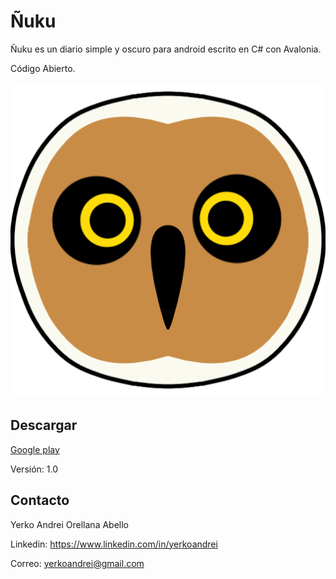 # Ñuku
Ñuku es un diario simple y oscuro para android escrito en C# con Avalonia.

Código Abierto.

![lane](https://github.com/YerkoAndrei/NNuku/blob/main/NNuku.Android/Icon.png)


## Descargar
<a href="https://play.google.com/store/apps/details?id=com.YerkoAndrei.NNuku">Google play</a>

Versión: 1.0

## Contacto
Yerko Andrei Orellana Abello

Linkedin: https://www.linkedin.com/in/yerkoandrei

Correo:  yerkoandrei@gmail.com
